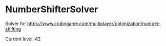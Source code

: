 # NumberShifterSolver
Solver for https://www.codingame.com/multiplayer/optimization/number-shifting

Current level: 42

